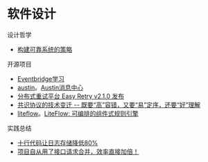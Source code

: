 # 软件设计

设计哲学

* [构建可靠系统的策略](https://mp.weixin.qq.com/s/v7n2JWNI-AtiMzzKxM_bjA)

开源项目

* [Eventbridge学习](https://mp.weixin.qq.com/s/GI099oQSTdXG4zEeQG9I-Q)
* [austin](https://github.com/ZhongFuCheng3y/austin)。[Austin消息中心](https://mp.weixin.qq.com/s/W2ZitvWZqVo19VFqElAjgw)
* [分布式重试平台 Easy Retry v2.1.0 发布](https://mp.weixin.qq.com/s/pyBuw6_-Y6J6Vf5W9jVMmQ)
* [共识协议的技术变迁 -- 既要“高”容错，又要“易”定序，还要“好”理解](https://mp.weixin.qq.com/s/UY9TPMcuf0O7xS0kuXTcVw)
* [liteflow](https://github.com/dromara/liteflow)。[LiteFlow: 可编排的组件式规则引擎](https://mp.weixin.qq.com/s/p3KGLYuXXvAtBRN4n6SjIg)

实践总结

* [十行代码让日志存储降低80%](https://mp.weixin.qq.com/s/MIBHh5NO0GvWBOVJ_Jzn2w)
* [项目自从用了接口请求合并，效率直接加倍！](https://mp.weixin.qq.com/s/LlXpFfdhcXT89y35FaAkGw)
